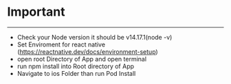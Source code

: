 # Important
***
* Check your Node version it should be v14.17.1(node -v)
* Set Enviroment for react native (https://reactnative.dev/docs/environment-setup)
* open root Directory of App and open terminal
* run npm install into Root directory of App
* Navigate to ios Folder than run Pod Install
